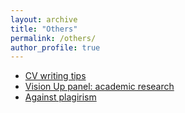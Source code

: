 ```yaml
---
layout: archive
title: "Others"
permalink: /others/
author_profile: true
---
```


- [CV writing tips](/cv-workshop)
- [Vision Up panel: academic research](https://www.aparat.com/v/YEJiq)
- [Against plagirism](http://pap.blog.ir/)
